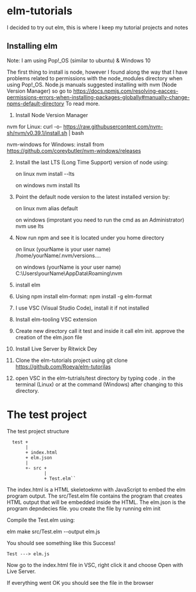 # elm-tutorials

I decided to try out elm, this is where I keep my tutorial projects and notes

## Installing elm

Note: I am using Pop!_OS (similar to ubuntu) & Windows 10

The first thing to install is node, however I found along the way that I have problems related to permissions with the node_modules directory when using Pop!_OS.
Node.js manuals suggested installing with nvm (Node Version Manager) so go to https://docs.npmjs.com/resolving-eacces-permissions-errors-when-installing-packages-globally#manually-change-npms-default-directory
To read more.

1. Install Node Version Manager

nvm for Linux:
   curl -o- https://raw.githubusercontent.com/nvm-sh/nvm/v0.39.1/install.sh | bash

nvm-windows for Windows:
   install from https://github.com/coreybutler/nvm-windows/releases

2. Install the last LTS (Long Time Support) version of node using:
   
   on linux 
   nvm install --lts

   on windows
   nvm install lts

3. Point the default node version to the latest installed version by:
   
   on linux
   nvm alias default

   on windows (improtant you need to run the cmd as an Administrator)
   nvm use lts

4. Now run npm and see it is located under you home directory 

   on linux (yourName is your user name)
   /home/yourName/.nvm/versions....

   on windows (yourName is your user name)
   C:\Users\yourName\AppData\Roaming\nvm

5. install elm

6. Using npm install elm-format:
   npm install -g elm-format

7. I use VSC (Visual Studio Code), install it if not installed

8. Install elm-tooling VSC extension

9. Create new directory call it test and inside it call elm init. approve the creation of the elm.json file

10. Install Live Server by Ritwick Dey

11. Clone the elm-tutorials project using git clone https://github.com/Roeya/elm-tutorilas

12. open VSC in the elm-tutrials/test directory by typing code . in the terminal (Linux) or at the command (Windows)
    after changing to this directory.

# The test project

The test project structure

      test +
           |
           + index.html
           + elm.json
           | 
           +- src +
                  | 
                  + Test.elm``    

The index.html is a HTML skeletoekmn with JavaScript to embed the elm program output.
The src/Test.elm file contains the program that creates HTML output that will be embedded inside the HTML.
The elm.json is the program depndecies file. you create the file by running elm init

Compile the Test.elm using:

elm make src/Test.elm --output elm.js

You should see something like this
Success!

    Test ---> elm.js

Now go to the index.html file in VSC, right click it and choose Open with Live Server.

If everything went OK you should see the file in the browser
